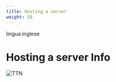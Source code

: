 ```yaml
---
title: Hosting a server
weight: 50
---
```


lingua inglese

# Hosting a server Info

![TTN](/en/Documentation/DataManagement/images/serverhosting.png?width=100%)

